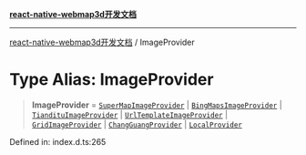 [**react-native-webmap3d开发文档**](../README.md)

***

[react-native-webmap3d开发文档](../globals.md) / ImageProvider

# Type Alias: ImageProvider

> **ImageProvider** = [`SuperMapImageProvider`](../interfaces/SuperMapImageProvider.md) \| [`BingMapsImageProvider`](../interfaces/BingMapsImageProvider.md) \| [`TiandituImageProvider`](../interfaces/TiandituImageProvider.md) \| [`UrlTemplateImageProvider`](../interfaces/UrlTemplateImageProvider.md) \| [`GridImageProvider`](../interfaces/GridImageProvider.md) \| [`ChangGuangProvider`](../interfaces/ChangGuangProvider.md) \| [`LocalProvider`](../interfaces/LocalProvider.md)

Defined in: index.d.ts:265
